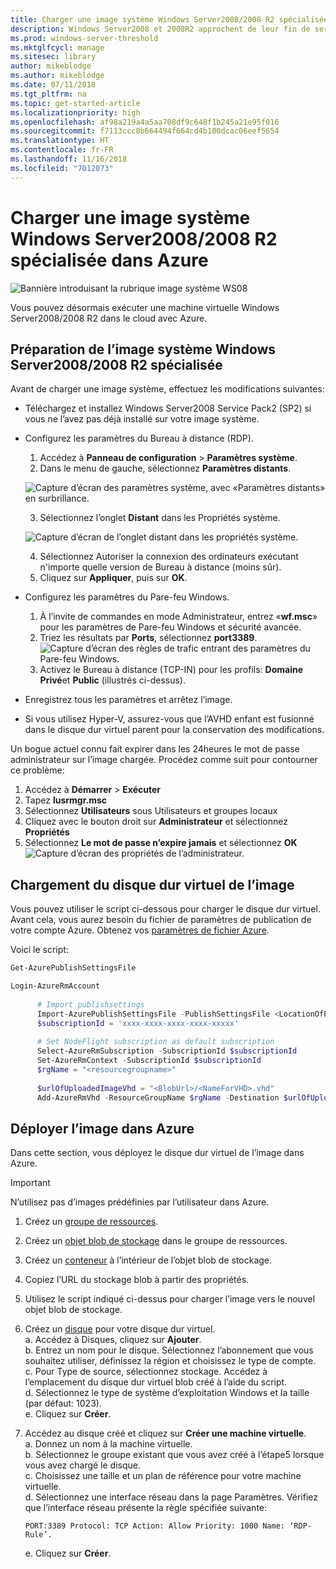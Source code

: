 ```yaml
---
title: Charger une image système Windows Server2008/2008 R2 spécialisée dans Azure
description: Windows Server2008 et 2008R2 approchent de leur fin de service. Découvrez comment basculer vers Azure en hébergeant Windows Server dans le cloud.
ms.prod: windows-server-threshold
ms.mktglfcycl: manage
ms.sitesec: library
author: mikeblodge
ms.author: mikeblodge
ms.date: 07/11/2018
ms.tgt_pltfrm: na
ms.topic: get-started-article
ms.localizationpriority: high
ms.openlocfilehash: af98a219a4a5aa708df9c648f1b245a21e95f016
ms.sourcegitcommit: f7113ccc8b664494f664cd4b100dcac06eef5654
ms.translationtype: HT
ms.contentlocale: fr-FR
ms.lasthandoff: 11/16/2018
ms.locfileid: "7012073"
---
```

# Charger une image système Windows Server2008/2008 R2 spécialisée dans Azure 

![Bannière introduisant la rubrique image système WS08](media/WS08-image-banner-large.png)

Vous pouvez désormais exécuter une machine virtuelle Windows Server2008/2008 R2 dans le cloud avec Azure. 

## Préparation de l’image système Windows Server2008/2008 R2 spécialisée
Avant de charger une image système, effectuez les modifications suivantes:

- Téléchargez et installez Windows Server2008 Service Pack2 (SP2) si vous ne l’avez pas déjà installé sur votre image système.

- Configurez les paramètres du Bureau à distance (RDP).
   1. Accédez à **Panneau de configuration** > **Paramètres système**.   
   2. Dans le menu de gauche, sélectionnez **Paramètres distants**.

   ![Capture d’écran des paramètres système, avec «Paramètres distants» en surbrillance.](media/1a_remote_settings.png)

   3. Sélectionnez l’onglet **Distant** dans les Propriétés système.   

   ![Capture d’écran de l’onglet distant dans les propriétés système.](media/2c_sysprops.png)

   4. Sélectionnez Autoriser la connexion des ordinateurs exécutant n'importe quelle version de Bureau à distance (moins sûr).   
   5. Cliquez sur **Appliquer**, puis sur **OK**.
- Configurez les paramètres du Pare-feu Windows.   
   1. À l’invite de commandes en mode Administrateur, entrez «**wf.msc**» pour les paramètres de Pare-feu Windows et sécurité avancée.   
   2. Triez les résultats par **Ports**, sélectionnez **port3389**.   
     ![Capture d’écran des règles de trafic entrant des paramètres du Pare-feu Windows.](media/3b_inboundrules.png)   
   3. Activez le Bureau à distance (TCP-IN) pour les profils: **Domaine** **Privé**et **Public** (illustrés ci-dessus).

- Enregistrez tous les paramètres et arrêtez l’image.   
- Si vous utilisez Hyper-V, assurez-vous que l’AVHD enfant est fusionné dans le disque dur virtuel parent pour la conservation des modifications.

Un bogue actuel connu fait expirer dans les 24heures le mot de passe administrateur sur l’image chargée. Procédez comme suit pour contourner ce problème: 

1. Accédez à **Démarrer** > **Exécuter**
2. Tapez **lusrmgr.msc**
3. Sélectionnez **Utilisateurs** sous Utilisateurs et groupes locaux
4. Cliquez avec le bouton droit sur **Administrateur** et sélectionnez **Propriétés**
5. Sélectionnez **Le mot de passe n’expire jamais** et sélectionnez **OK**
![Capture d’écran des propriétés de l’administrateur.](media/6_adminprops.png)

## Chargement du disque dur virtuel de l’image
Vous pouvez utiliser le script ci-dessous pour charger le disque dur virtuel. Avant cela, vous aurez besoin du fichier de paramètres de publication de votre compte Azure. Obtenez vos [paramètres de fichier Azure](https://azure.microsoft.com/downloads/).

Voici le script:

```powershell
Get-AzurePublishSettingsFile 

Login-AzureRmAccount
 
      # Import publishsettings
      Import-AzurePublishSettingsFile -PublishSettingsFile <LocationOfPublishingFile>
      $subscriptionId = 'xxxx-xxxx-xxxx-xxxx-xxxxx'
 
      # Set NodeFlight subscription as default subscription
      Select-AzureRmSubscription -SubscriptionId $subscriptionId
      Set-AzureRmContext -SubscriptionId $subscriptionId
      $rgName = "<resourcegroupname>"
    
      $urlOfUploadedImageVhd = "<BlobUrl>/<NameForVHD>.vhd"
      Add-AzureRmVhd -ResourceGroupName $rgName -Destination $urlOfUploadedImageVhd -LocalFilePath "<FilePath>"  
```
## Déployer l’image dans Azure
Dans cette section, vous déployez le disque dur virtuel de l’image dans Azure. 

> [!IMPORTANT]
> N’utilisez pas d’images prédéfinies par l’utilisateur dans Azure.

1.  Créez un [groupe de ressources](https://docs.microsoft.com/rest/api/resources/resourcegroups/createorupdate). 
2.  Créez un [objet blob de stockage](https://docs.microsoft.com/rest/api/storageservices/put-blob) dans le groupe de ressources.
3.  Créez un [conteneur](https://docs.microsoft.com/rest/api/storageservices/create-container) à l’intérieur de l’objet blob de stockage.
4.  Copiez l’URL du stockage blob à partir des propriétés.
5.  Utilisez le script indiqué ci-dessus pour charger l’image vers le nouvel objet blob de stockage.
6.  Créez un [disque](https://docs.microsoft.com/azure/virtual-machines/windows/prepare-for-upload-vhd-image) pour votre disque dur virtuel.   
     a. Accédez à Disques, cliquez sur **Ajouter**.  
     b. Entrez un nom pour le disque. Sélectionnez l’abonnement que vous souhaitez utiliser, définissez la région et choisissez le type de compte.   
     c. Pour Type de source, sélectionnez stockage. Accédez à l’emplacement du disque dur virtuel blob créé à l’aide du script.  
     d. Sélectionnez le type de système d’exploitation Windows et la taille (par défaut: 1023).   
     e. Cliquez sur **Créer**.   

7.  Accédez au disque créé et cliquez sur **Créer une machine virtuelle**.   
     a. Donnez un nom à la machine virtuelle.   
     b. Sélectionnez le groupe existant que vous avez créé à l’étape5 lorsque vous avez chargé le disque.   
     c. Choisissez une taille et un plan de référence pour votre machine virtuelle.   
     d. Sélectionnez une interface réseau dans la page Paramètres. Vérifiez que l’interface réseau présente la règle spécifiée suivante:
 
        PORT:3389 Protocol: TCP Action: Allow Priority: 1000 Name: ‘RDP-Rule’.   
     e. Cliquez sur **Créer**.




